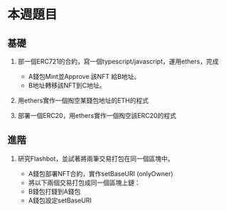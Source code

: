 # 本週題目

## 基礎

1. 部一個ERC721的合約，寫一個typescript/javascript，運用ethers，完成

    - A錢包Mint並Approve 該NFT 給B地址。
    - B地址轉移該NFT到C地址。

2. 用ethers實作一個掏空某錢包地址的ETH的程式

3. 部署一個ERC20，用ethers實作一個掏空該ERC20的程式

## 進階

1. 研究Flashbot，並試著將兩筆交易打包在同一個區塊中。

    - A錢包部署NFT合約，實作setBaseURI (onlyOwner)
    - 將以下兩個交易打包成同一個區塊上鏈：
    - B錢包打錢到A錢包
    - A錢包設定setBaseURI
